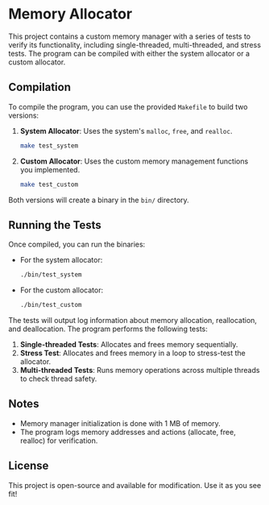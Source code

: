 # Memory Allocator

This project contains a custom memory manager with a series of tests to verify its functionality, including single-threaded, multi-threaded, and stress tests. The program can be compiled with either the system allocator or a custom allocator.

## Compilation

To compile the program, you can use the provided `Makefile` to build two versions:

1. **System Allocator**: Uses the system's `malloc`, `free`, and `realloc`.

    ```bash
    make test_system
    ```

2. **Custom Allocator**: Uses the custom memory management functions you implemented.

    ```bash
    make test_custom
    ```

Both versions will create a binary in the `bin/` directory.

## Running the Tests

Once compiled, you can run the binaries:

- For the system allocator:

    ```bash
    ./bin/test_system
    ```

- For the custom allocator:

    ```bash
    ./bin/test_custom
    ```

The tests will output log information about memory allocation, reallocation, and deallocation. The program performs the following tests:

1. **Single-threaded Tests**: Allocates and frees memory sequentially.
2. **Stress Test**: Allocates and frees memory in a loop to stress-test the allocator.
3. **Multi-threaded Tests**: Runs memory operations across multiple threads to check thread safety.

## Notes

- Memory manager initialization is done with 1 MB of memory.
- The program logs memory addresses and actions (allocate, free, realloc) for verification.

## License

This project is open-source and available for modification. Use it as you see fit!
